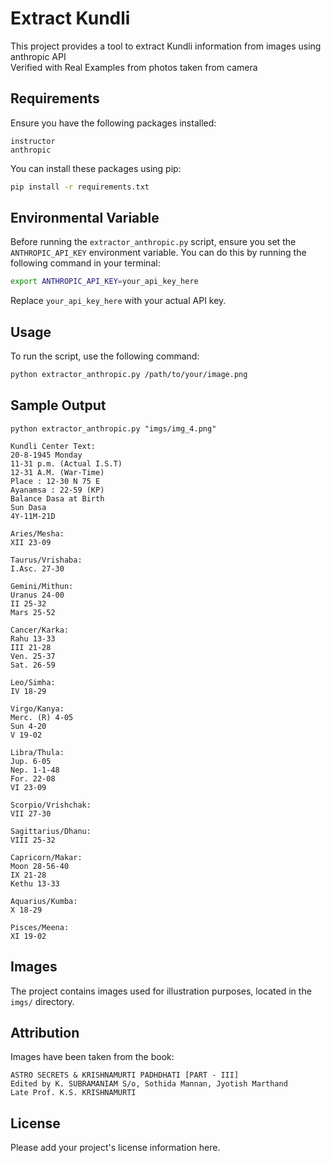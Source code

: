 # Extract Kundli

This project provides a tool to extract Kundli information from images using anthropic API  
Verified with Real Examples from photos taken from camera

## Requirements

Ensure you have the following packages installed:

```requirements
instructor
anthropic
```

You can install these packages using pip:

```sh
pip install -r requirements.txt
```

## Environmental Variable

Before running the `extractor_anthropic.py` script, ensure you set the `ANTHROPIC_API_KEY` environment variable. You can do this by running the following command in your terminal:

```sh
export ANTHROPIC_API_KEY=your_api_key_here
```

Replace `your_api_key_here` with your actual API key.

## Usage

To run the script, use the following command:

```sh
python extractor_anthropic.py /path/to/your/image.png
```

## Sample Output

`python extractor_anthropic.py "imgs/img_4.png"`
```
Kundli Center Text:
20-8-1945 Monday
11-31 p.m. (Actual I.S.T)
12-31 A.M. (War-Time)
Place : 12-30 N 75 E
Ayanamsa : 22-59 (KP)
Balance Dasa at Birth
Sun Dasa
4Y-11M-21D

Aries/Mesha:
XII 23-09

Taurus/Vrishaba:
I.Asc. 27-30

Gemini/Mithun:
Uranus 24-00
II 25-32
Mars 25-52

Cancer/Karka:
Rahu 13-33
III 21-28
Ven. 25-37
Sat. 26-59

Leo/Simha:
IV 18-29

Virgo/Kanya:
Merc. (R) 4-05
Sun 4-20
V 19-02

Libra/Thula:
Jup. 6-05
Nep. 1-1-48
For. 22-08
VI 23-09

Scorpio/Vrishchak:
VII 27-30

Sagittarius/Dhanu:
VIII 25-32

Capricorn/Makar:
Moon 28-56-40
IX 21-28
Kethu 13-33

Aquarius/Kumba:
X 18-29

Pisces/Meena:
XI 19-02
```
## Images

The project contains images used for illustration purposes, located in the `imgs/` directory.

## Attribution

Images have been taken from the book:
```
ASTRO SECRETS & KRISHNAMURTI PADHDHATI [PART - III]  
Edited by K. SUBRAMANIAM S/o, Sothida Mannan, Jyotish Marthand  
Late Prof. K.S. KRISHNAMURTI
```

## License

Please add your project's license information here.